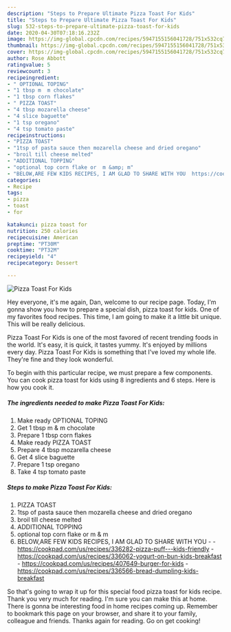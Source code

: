 ```yaml
---
description: "Steps to Prepare Ultimate Pizza Toast For Kids"
title: "Steps to Prepare Ultimate Pizza Toast For Kids"
slug: 532-steps-to-prepare-ultimate-pizza-toast-for-kids
date: 2020-04-30T07:18:16.232Z
image: https://img-global.cpcdn.com/recipes/5947155156041728/751x532cq70/pizza-toast-for-kids-recipe-main-photo.jpg
thumbnail: https://img-global.cpcdn.com/recipes/5947155156041728/751x532cq70/pizza-toast-for-kids-recipe-main-photo.jpg
cover: https://img-global.cpcdn.com/recipes/5947155156041728/751x532cq70/pizza-toast-for-kids-recipe-main-photo.jpg
author: Rose Abbott
ratingvalue: 5
reviewcount: 3
recipeingredient:
- " OPTIONAL TOPING"
- "1 tbsp m  m chocolate"
- "1 tbsp corn flakes"
- " PIZZA TOAST"
- "4 tbsp mozarella cheese"
- "4 slice baguette"
- "1 tsp oregano"
- "4 tsp tomato paste"
recipeinstructions:
- "PIZZA TOAST"
- "1tsp of pasta sauce then mozarella cheese and dried oregano"
- "broil till cheese melted"
- "ADDITIONAL TOPPING"
- "optional top corn flake or  m &amp; m"
- "BELOW,ARE FEW KIDS RECIPES, I AM GLAD TO SHARE WITH YOU  https://cookpad.com/us/recipes/336282-pizza-puff---kids-friendly https://cookpad.com/us/recipes/336062-yogurt-on-bun-kids-breakfast https://cookpad.com/us/recipes/407649-burger-for-kids https://cookpad.com/us/recipes/336566-bread-dumpling-kids-breakfast"
categories:
- Recipe
tags:
- pizza
- toast
- for

katakunci: pizza toast for 
nutrition: 250 calories
recipecuisine: American
preptime: "PT30M"
cooktime: "PT32M"
recipeyield: "4"
recipecategory: Dessert

---
```



![Pizza Toast For Kids](https://img-global.cpcdn.com/recipes/5947155156041728/751x532cq70/pizza-toast-for-kids-recipe-main-photo.jpg)

Hey everyone, it's me again, Dan, welcome to our recipe page. Today, I'm gonna show you how to prepare a special dish, pizza toast for kids. One of my favorites food recipes. This time, I am going to make it a little bit unique. This will be really delicious.

Pizza Toast For Kids is one of the most favored of recent trending foods in the world. It's easy, it is quick, it tastes yummy. It's enjoyed by millions every day. Pizza Toast For Kids is something that I've loved my whole life. They're fine and they look wonderful.




To begin with this particular recipe, we must prepare a few components. You can cook pizza toast for kids using 8 ingredients and 6 steps. Here is how you cook it.

<!--inarticleads1-->

##### The ingredients needed to make Pizza Toast For Kids:

1. Make ready  OPTIONAL TOPING
1. Get 1 tbsp m &amp; m chocolate
1. Prepare 1 tbsp corn flakes
1. Make ready  PIZZA TOAST
1. Prepare 4 tbsp mozarella cheese
1. Get 4 slice baguette
1. Prepare 1 tsp oregano
1. Take 4 tsp tomato paste




<!--inarticleads2-->

##### Steps to make Pizza Toast For Kids:

1. PIZZA TOAST
1. 1tsp of pasta sauce then mozarella cheese and dried oregano
1. broil till cheese melted
1. ADDITIONAL TOPPING
1. optional top corn flake or  m &amp; m
1. BELOW,ARE FEW KIDS RECIPES, I AM GLAD TO SHARE WITH YOU -  - https://cookpad.com/us/recipes/336282-pizza-puff---kids-friendly - https://cookpad.com/us/recipes/336062-yogurt-on-bun-kids-breakfast - https://cookpad.com/us/recipes/407649-burger-for-kids - https://cookpad.com/us/recipes/336566-bread-dumpling-kids-breakfast




So that's going to wrap it up for this special food pizza toast for kids recipe. Thank you very much for reading. I'm sure you can make this at home. There is gonna be interesting food in home recipes coming up. Remember to bookmark this page on your browser, and share it to your family, colleague and friends. Thanks again for reading. Go on get cooking!

